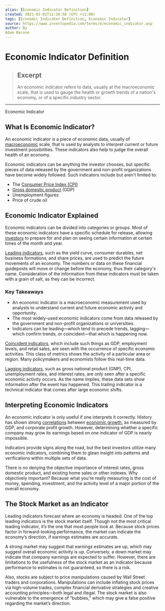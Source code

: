 ```yaml
---
alias: [Economic Indicator Definition]
created: 2021-03-01T11:36:58 (UTC +11:00)
tags: [Economic Indicator Definition, Economic Indicator]
source: https://www.investopedia.com/terms/e/economic_indicator.asp
author: By
Adam Barone
---
```


# Economic Indicator Definition

> ## Excerpt
> An economic indicator refers to data, usually at the macroeconomic scale, that is used to gauge the health or growth trends of a nation's economy, or of a specific industry sector.

---

Economic Indicator
## What Is Economic Indicator?

An economic indicator is a piece of economic data, usually of [macroeconomic](https://www.investopedia.com/terms/m/macroeconomics.asp) scale, that is used by analysts to interpret current or future investment possibilities. These indicators also help to judge the overall health of an economy.

Economic indicators can be anything the investor chooses, but specific pieces of data released by the government and non-profit organizations have become widely followed. Such indicators include but aren't limited to:

-   The [Consumer Price Index (CPI)](https://www.investopedia.com/terms/c/consumerpriceindex.asp)
-   [Gross domestic product](https://www.investopedia.com/terms/g/gdp.asp) (GDP)
-   Unemployment figures
-   Price of crude oil

## Economic Indicator Explained

Economic indicators can be divided into categories or groups. Most of these economic indicators have a specific schedule for release, allowing [investors](https://www.investopedia.com/terms/i/investor.asp) to prepare for and plan on seeing certain information at certain times of the month and year.

[Leading indicators](https://www.investopedia.com/terms/l/leadingindicator.asp), such as the yield curve, consumer durables, net business formations, and share prices, are used to predict the future movements of an economy. The numbers or data on these financial guideposts will move or change before the economy, thus their category's name. Consideration of the information from these indicators must be taken with a grain of salt, as they can be incorrect.

### Key Takeaways

-   An economic indicator is a macroeconomic measurement used by analysts to understand current and future economic activity and opportunity.
-   The most widely-used economic indicators come from data released by the government and non-profit organizations or universities.
-   Indicators can be leading—which tend to precede trends, lagging—which confirm trends, or coincident—that which is happening now.

[Coincident indicators](https://www.investopedia.com/terms/c/coincidentindicator.asp), which include such things as GDP, employment levels, and retail sales, are seen with the occurrence of specific economic activities. This class of metrics shows the activity of a particular area or region. Many policymakers and economists follow this real-time data.

[Lagging indicators](https://www.investopedia.com/terms/l/laggingindicator.asp), such as gross national product (GNP), CPI, unemployment rates, and interest rates, are only seen after a specific economic activity occurs. As the name implies, these data sets show information after the event has happened. This trailing indicator is a technical indicator that comes after large economic shifts.

## Interpreting Economic Indicators

An economic indicator is only useful if one interprets it correctly. History has shown strong [correlations](https://www.investopedia.com/terms/c/correlation.asp) between [economic growth](https://www.investopedia.com/terms/e/economicgrowth.asp), as measured by GDP, and corporate profit growth. However, determining whether a specific company may grow its earnings based on one indicator of GDP is nearly impossible.

Indicators provide signs along the road, but the best investors utilize many economic indicators, combining them to glean insight into patterns and verifications within multiple sets of data.

There is no denying the objective importance of interest rates, gross domestic product, and existing home sales or other indexes. Why objectively important? Because what you're really measuring is the cost of money, spending, investment, and the activity level of a major portion of the overall economy.

## The Stock Market as an Indicator

Leading indicators forecast where an economy is headed. One of the top leading indicators is the stock market itself. Though not the most critical leading indicator, it’s the one that most people look at. Because stock prices factor in forward-looking performance, the market can indicate the economy’s direction, if earnings estimates are accurate.

A strong market may suggest that earnings estimates are up, which may suggest overall economic activity is up. Conversely, a down market may indicate that company earnings are expected to suffer. However, there are limitations to the usefulness of the stock market as an indicator because performance to estimates is not guaranteed, so there is a risk.

Also, stocks are subject to price manipulations caused by Wall Street traders and corporations. Manipulations can include inflating stock prices via high-volume trades, complex financial derivative strategies and creative accounting principles—both legal and illegal. The stock market is also vulnerable to the emergence of “bubbles,” which may give a false positive regarding the market’s direction.
